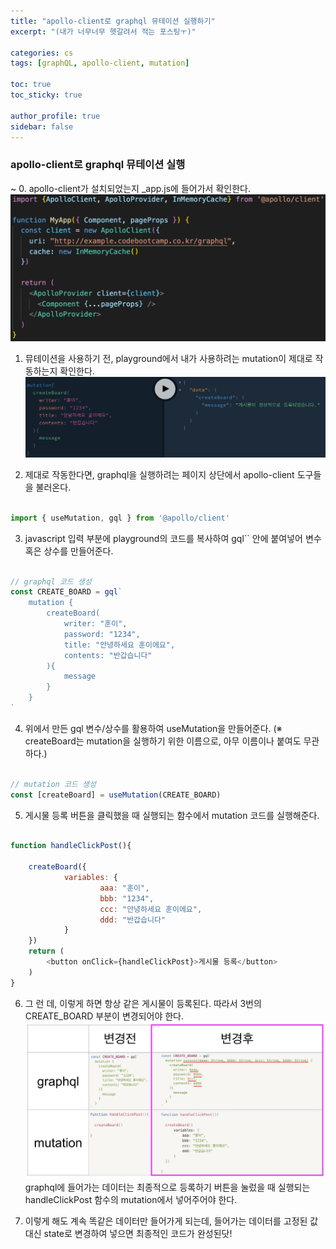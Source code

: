 ```yaml
---
title: "apollo-client로 graphql 뮤테이션 실행하기"
excerpt: "(내가 너무너무 헷갈려서 적는 포스팅ㅜ)"

categories: cs
tags: [graphQL, apollo-client, mutation]

toc: true
toc_sticky: true

author_profile: true
sidebar: false
---
```



### apollo-client로 graphql 뮤테이션 실행
~
0. apollo-client가 설치되었는지 _app.js에 들어가서 확인한다.
![apollo_client](../assets/images/use_mutation/apollo-client.png)

1. 뮤테이션을 사용하기 전, playground에서 내가 사용하려는 mutation이 제대로 작동하는지 확인한다.
![playground](../assets/images/use_mutation/playground.png)

2. 제대로 작동한다면, graphql을 실행하려는 페이지 상단에서 apollo-client 도구들을 불러온다.

```javascript

import { useMutation, gql } from '@apollo/client'

```

3. javascript 입력 부분에 playground의 코드를 복사하여 gql`` 안에 붙여넣어 변수 혹은 상수를 만들어준다.

```javascript

// graphql 코드 생성
const CREATE_BOARD = gql`
	mutation {
		createBoard(
			writer: "훈이",
			password: "1234",
			title: "안녕하세요 훈이에요",
			contents: "반갑습니다"
		){
			message
		}
	}
`

```

4. 위에서 만든 gql 변수/상수를 활용하여 useMutation을 만들어준다. (※ createBoard는 mutation을 실행하기 위한 이름으로, 아무 이름이나 붙여도 무관하다.)

```javascript

// mutation 코드 생성
const [createBoard] = useMutation(CREATE_BOARD)

```

5. 게시물 등록 버튼을 클릭했을 때 실행되는 함수에서 mutation 코드를 실행해준다.

```javascript

function handleClickPost(){

	createBoard({
			variables: {
					aaa: "훈이",
					bbb: "1234",
					ccc: "안녕하세요 훈이에요",
					ddd: "반갑습니다"
			}
	})
	return (
		<button onClick={handleClickPost}>게시물 등록</button>
	)
}

```

6. 그 런 데, 이렇게 하면 항상 같은 게시물이 등록된다. 따라서 3번의 CREATE_BOARD 부분이 변경되어야 한다.
![revision](../assets/images/use_mutation/revision.png)
graphql에 들어가는 데이터는 최종적으로 등록하기 버튼을 눌렀을 때 실행되는 handleClickPost 함수의 mutation에서 넣어주어야 한다.

7. 이렇게 해도 계속 똑같은 데이터만 들어가게 되는데, 들어가는 데이터를 고정된 값 대신 state로 변경하여 넣으면 최종적인 코드가 완성된닷!